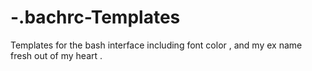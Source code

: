 # -.bachrc-Templates
Templates for the bash interface including font color , and my ex name fresh out of my heart .
